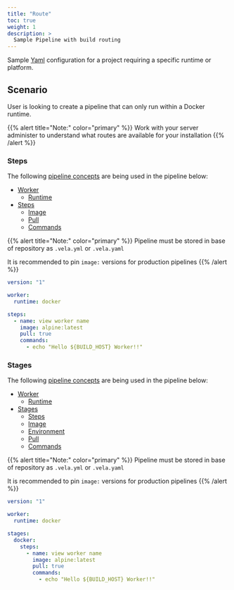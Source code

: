 ```yaml
---
title: "Route"
toc: true
weight: 1
description: >
  Sample Pipeline with build routing
---
```


Sample [Yaml](https://yaml.org/spec/) configuration for a project requiring a specific runtime or platform.

## Scenario

User is looking to create a pipeline that can only run within a Docker runtime.

{{% alert title="Note:" color="primary" %}}
Work with your server administer to understand what routes are available for your installation
{{% /alert %}}

### Steps

The following [pipeline concepts](/docs/concepts/pipeline) are being used in the pipeline below:

* [Worker](/docs/concepts/pipeline/worker/)
  * [Runtime](/docs/concepts/pipeline/worker/runtime/)
* [Steps](/docs/concepts/pipeline/steps/)
  * [Image](/docs/concepts/pipeline/steps/image/)
  * [Pull](/docs/concepts/pipeline/steps/pull/)
  * [Commands](/docs/concepts/pipeline/steps/commands/)

{{% alert title="Note:" color="primary" %}}
Pipeline must be stored in base of repository as `.vela.yml` or `.vela.yaml`

It is recommended to pin `image:` versions for production pipelines
{{% /alert %}}

```yaml
version: "1"

worker:
  runtime: docker

steps:
  - name: view worker name
    image: alpine:latest
    pull: true
    commands:
      - echo "Hello ${BUILD_HOST} Worker!!"
```

### Stages

The following [pipeline concepts](/docs/concepts/pipeline) are being used in the pipeline below:

* [Worker](/docs/concepts/pipeline/worker/)
  * [Runtime](/docs/concepts/pipeline/worker/runtime/)
* [Stages](/docs/concepts/pipeline/stages/)
  * [Steps](/docs/concepts/pipeline/steps/)
  * [Image](/docs/concepts/pipeline/steps/image/)
  * [Environment](/docs/concepts/pipeline/steps/environment/)
  * [Pull](/docs/concepts/pipeline/steps/pull/)
  * [Commands](/docs/concepts/pipeline/steps/commands/)

{{% alert title="Note:" color="primary" %}}
Pipeline must be stored in base of repository as `.vela.yml` or `.vela.yaml`

It is recommended to pin `image:` versions for production pipelines
{{% /alert %}}

```yaml
version: "1"

worker:
  runtime: docker

stages:
  docker:
    steps:
      - name: view worker name
        image: alpine:latest
        pull: true
        commands:
          - echo "Hello ${BUILD_HOST} Worker!!"
```